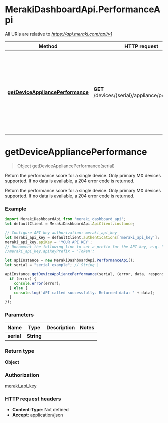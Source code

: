 # MerakiDashboardApi.PerformanceApi

All URIs are relative to *https://api.meraki.com/api/v1*

Method | HTTP request | Description
------------- | ------------- | -------------
[**getDeviceAppliancePerformance**](PerformanceApi.md#getDeviceAppliancePerformance) | **GET** /devices/{serial}/appliance/performance | Return the performance score for a single device. Only primary MX devices supported. If no data is available, a 204 error code is returned.

<a name="getDeviceAppliancePerformance"></a>
# **getDeviceAppliancePerformance**
> Object getDeviceAppliancePerformance(serial)

Return the performance score for a single device. Only primary MX devices supported. If no data is available, a 204 error code is returned.

Return the performance score for a single device. Only primary MX devices supported. If no data is available, a 204 error code is returned.

### Example
```javascript
import MerakiDashboardApi from 'meraki_dashboard_api';
let defaultClient = MerakiDashboardApi.ApiClient.instance;

// Configure API key authorization: meraki_api_key
let meraki_api_key = defaultClient.authentications['meraki_api_key'];
meraki_api_key.apiKey = 'YOUR API KEY';
// Uncomment the following line to set a prefix for the API key, e.g. "Token" (defaults to null)
//meraki_api_key.apiKeyPrefix = 'Token';

let apiInstance = new MerakiDashboardApi.PerformanceApi();
let serial = "serial_example"; // String | 

apiInstance.getDeviceAppliancePerformance(serial, (error, data, response) => {
  if (error) {
    console.error(error);
  } else {
    console.log('API called successfully. Returned data: ' + data);
  }
});
```

### Parameters

Name | Type | Description  | Notes
------------- | ------------- | ------------- | -------------
 **serial** | **String**|  | 

### Return type

**Object**

### Authorization

[meraki_api_key](../README.md#meraki_api_key)

### HTTP request headers

 - **Content-Type**: Not defined
 - **Accept**: application/json

